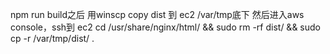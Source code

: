 npm run build之后 用winscp copy dist 到 ec2 /var/tmp底下
然后进入aws console，ssh到 ec2
cd /usr/share/nginx/html/ && sudo rm -rf dist/ && sudo cp -r /var/tmp/dist/ .